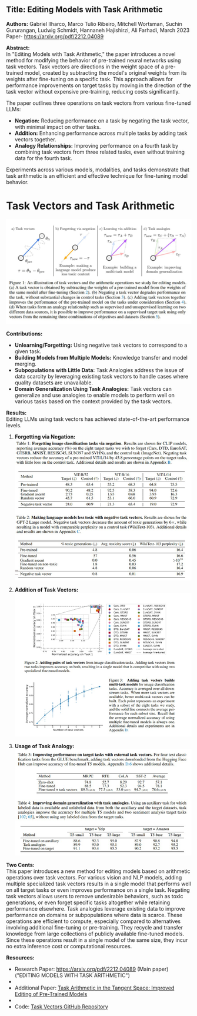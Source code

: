 ## Title: Editing Models with Task Arithmetic


**Authors:** Gabriel Ilharco, Marco Tulio Ribeiro, Mitchell Wortsman, Suchin Gururangan, Ludwig Schmidt, Hannaneh Hajishirzi, Ali Farhadi, March 2023
Paper- https://arxiv.org/pdf/2212.04089

**Abstract:**  
In "Editing Models with Task Arithmetic," the paper introduces a novel method for modifying the behavior of pre-trained neural networks using task vectors. Task vectors are directions in the weight space of a pre-trained model, created by subtracting the model's original weights from its weights after fine-tuning on a specific task. This approach allows for performance improvements on target tasks by moving in the direction of the task vector without expensive pre-training, reducing costs significantly.

The paper outlines three operations on task vectors from various fine-tuned LLMs:

- **Negation:** Reducing performance on a task by negating the task vector, with minimal impact on other tasks.
- **Addition:** Enhancing performance across multiple tasks by adding task vectors together.
- **Analogy Relationships:** Improving performance on a fourth task by combining task vectors from three related tasks, even without training data for the fourth task.

Experiments across various models, modalities, and tasks demonstrate that task arithmetic is an efficient and effective technique for fine-tuning model behavior.

# Task Vectors and Task Arithmetic

<img src='../images/Editing using Task Arithmetic.png'>

**Contributions:**
- **Unlearning/Forgetting:** Using negative task vectors to correspond to a given task.
- **Building Models from Multiple Models:** Knowledge transfer and model merging.
- **Subpopulations with Little Data:** Task Analogies address the issue of data scarcity by leveraging existing task vectors to handle cases where quality datasets are unavailable.
- **Domain Generalization Using Task Analogies:** Task vectors can generalize and use analogies to enable models to perform well on various tasks based on the context provided by the task vectors.

**Results:**  
Editing LLMs using task vectors has achieved state-of-the-art performance levels.

1. **Forgetting via Negation:**
   <img src='../images/Editing using Task Arithmetic-Forgetting via negation.png'>  

3. **Addition of Task Vectors:**
   <img src='../images/Editing using Task Arithmetic-addition.png'>

5. **Usage of Task Analogy:**
   <img src='../images/Editing using Task Arithmetic-Task Analogy.png'>


**Two Cents:**  
This paper introduces a new method for editing models based on arithmetic operations over task vectors. For various vision and NLP models, adding multiple specialized task vectors results in a single model that performs well on all target tasks or even improves performance on a single task. Negating task vectors allows users to remove undesirable behaviors, such as toxic generations, or even forget specific tasks altogether while retaining performance elsewhere. Task analogies leverage existing data to improve performance on domains or subpopulations where data is scarce. These operations are efficient to compute, especially compared to alternatives involving additional fine-tuning or pre-training. They recycle and transfer knowledge from large collections of publicly available fine-tuned models. Since these operations result in a single model of the same size, they incur no extra inference cost or computational resources.

**Resources:**
- Research Paper: https://arxiv.org/pdf/2212.04089 (Main paper)("EDITING MODELS WITH TASK ARITHMETIC")
- 
- Additional Paper: [Task Arithmetic in the Tangent Space: Improved Editing of Pre-Trained Models](https://arxiv.org/pdf/2305.12827)
- 
- Code: [Task Vectors GitHub Repository](https://github.com/mlfoundations/task_vectors)
